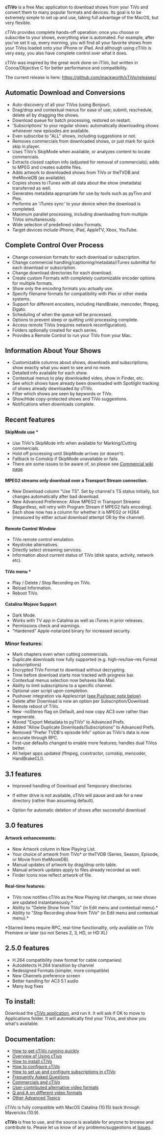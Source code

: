 **cTiVo** is a free Mac application to download shows from your TiVo and convert them to many popular formats and devices. Its goal is to be extremely simple to set up and use, taking full advantage of the MacOS, but very flexible. 

cTiVo provides complete hands-off operation: once you choose or subscribe to your shows, everything else is automated. For example, after you've set it up, every morning, you will find all your favorite shows from your TiVos loaded onto your iPhone or iPad. And although using cTiVo is very easy, you also have complete control over what it does.

cTiVo was inspired by the great work done on iTiVo, but written in Cocoa/Objective C for better performance and compatibility.

The current release is here:  https://github.com/mackworth/cTiVo/releases/

## Automatic Download and Conversions
* Auto-discovery of all your TiVos (using Bonjour).
* Drag/drop and contextual menus for ease of use; submit, reschedule, delete all by dragging the shows.
* Download queue for batch processing, restored on restart.
* 'Subscriptions' to your regular shows: automatically downloading shows whenever new episodes are available.
* Even subscribe to "ALL" shows, including suggestions or not.
* Removes commercials from downloaded shows, or just mark for quick skip in player.
* Uses TiVo's SkipMode when available, or analyzes content to locate commercials.
* Extracts closed caption info (adjusted for removal of commercials); adds to MPEG and creates subtitle files.
* Adds artwork to downloaded shows from TiVo or theTVDB and theMovieDB (as available).
* Copies shows to iTunes with all data about the show (metadata) transferred as well.
* Generates metadata appropriate for use by tools such as pyTivo and Plex.
* Performs an 'iTunes sync' to your device when the download is completed. 
* Maximum parallel processing, including downloading from multiple TiVos simultaneously.
* Wide selection of predefined video Formats.
* Target devices include iPhone, iPad, AppleTV, Xbox, YouTube.

## Complete Control Over Process
* Change conversion formats for each download or subscription.
* Change commercial handling/captioning/metadata/iTunes submittal for each download or subscription.
* Change download directories for each download.
* Create custom Formats with completely customizable encoder options for multiple formats.
* Show only the encoding formats you actually use.
* Specify filename formats for compatibility with Plex or other media systems.
* Support for different encoders, including HandBrake, mencoder, ffmpeg, Elgato.
* Scheduling of when the queue will be processed.
* Options to prevent sleep or quitting until processing complete.
* Access remote TiVos (requires network reconfiguration).
* Folders optionally created for each series.
* Provides a Remote Control to run your TiVo from your Mac.

## Information About Your Shows
* Customizable columns about shows, downloads and subscriptions; show exactly what you want to see and no more.
* Detailed info available for each show.
* Contextual menus to play downloaded video, show in Finder, etc.
* See which shows have already been downloaded with Spotlight tracking of shows already downloaded by cTiVo.
* Filter which shows are seen by keywords or TiVo.
* Show/Hide copy-protected shows and TiVo suggestions.
* Notifications when downloads complete.

## Recent features

#### SkipMode use *
*    Use TiVo's SkipMode info when available for Marking/Cutting commercials.
*    Hold off processing until SkipMode arrives (or doesn't).
* Fallback to Comskip if SkipMode unavailable or fails.
* There are some issues to be aware of, so please see [Commercial wiki page](Commercials).

#### MPEG2 streams only download over a Transport Stream connection.
*  New Download column "Use TS". Set by channel's TS status initially, but changes automatically after bad download.
*  New Advanced Preference: Allow MPEG2 in Transport Streams (Regardless, will retry with Program Stream if MPEG2 fails encoding).
*  Each show now has a column for whether it is MPEG2 or H264 (measured by either actual download attempt OR by the channel).

#### Remote Control Window
*    TiVo remote control emulation.
*    Keystroke alternatives.
*    Directly select streaming services.
*    Information about current status of TiVo (disk space, activity, network etc).

#### TiVo menu *
*    Play / Delete / Stop Recording on TiVo.
*    Reload Information.
*    Reboot TiVo.

#### Catalina Mojave Support
*    Dark Mode.
*    Works with TV app in Catalina as well as iTunes in prior releases.
*    Permissions check and warnings.
*   "Hardened" Apple-notarized binary for increased security.

###  Minor features:
*    Mark chapters even when cutting commercials.
*    Duplicate downloads now fully supported (e.g. high-res/low-res Format subscriptions)
*    Encrypted TiVo Format to download without decrypting.
*    Time before download starts now tracked with progress bar.
*    Contextual menus selection now behaves like Mail.
*    Ability to limit subscriptions to a specific channel.
*    Optional user script upon completion.
*    Pushover integration via Applescript ([see Pushover note below](#Notes-On-Pushover)).
* Delete after Download is now an option per Subscription/Download.
* Remote reboot of TiVo.
* New  -noStereo flag on Default, and now copy AC3 over rather than regenerate.
* Moved "Export Metadata to pyTiVo"  to Advanced Prefs.
* Added "Allow Duplicate Downloads/Subscriptions" to Advanced Prefs.
* Removed "Prefer TVDB's episode Info" option as TiVo's data is now accurate through RPC.
* First-use defaults changed to enable more features; handles dual TiVos better.
* All helper apps updated (ffmpeg, ccextractor, comskip, mencoder, HandBrakeCLI).

## 3.1 features
* Improved handling of Download and Temporary directories
- If either drive is not available, cTiVo will pause and ask for a new directory (rather than assuming default).
* Option for automatic deletion of shows after successful download

## 3.0 features
#### Artwork enhancements:

* New Artwork column in Now Playing List.
* Your choice of artwork from TiVo* or theTVDB (Series, Season, Episode, or Movie from theMovieDB).
* Manual updates of artwork by drag/drop onto table.
* Manual artwork updates apply to files already recorded as well.
* Finder Icons now reflect artwork of file.

#### Real-time features:

* TiVo now notifies cTiVo as the Now Playing list changes, so new shows are updated instantaneously.*
* Ability to "Delete Show from TiVo" (in Edit menu and contextual menu).*
* Ability to "Stop Recording show from TiVo" (in Edit menu and contextual menu).*

\*Starred items require RPC, real-time functionality, only available on TiVo Premiere or later (so not Series 2, 3, HD, or HD XL)

## 2.5.0 features

* H.264 compatibility (new format for cable companies)
* Autodetects H.264 transition by channel
* Redesigned Formats (simpler, more compatible)
* New Channels preference screen
* Better handling for AC3 5.1 audio
* Many bug fixes

## To install:

Download the [cTiVo application](https://github.com/mackworth/cTiVo/releases), and run it. It will ask if OK to move to Applications folder. It will automatically find your TiVos, and show you what's available.

## Documentation:

* [How to get cTiVo running quickly](../../wiki/Quick-Start)
* [Overview of Using cTivo](../../wiki/Overview)
* [How to install cTiVo](../../wiki/Installation)
* [How to configure cTiVo ](../../wiki/Configuration)
* [How to set up and configure subscriptions in cTiVo](../../wiki/Subscriptions)
* [Frequently Asked Questions](../../wiki/FAQ)
* [Commercials and cTiVo](../../wiki/Commercials)
* [User-contributed alternative video formats](../../wiki/Alternative-Formats)
* [Q and A on different video formats](../../wiki/Video-Formats)
* [Other Advanced Topics](../../wiki/Advanced-Topics)

cTiVo is fully compatible with MacOS Catalina (10.15) back through Mavericks (10.9).

**cTiVo** is free to use, and the source is available for anyone to browse and contribute to. Please let us know of any problems/suggestions at [Issues](https://github.com/mackworth/cTiVo/issues).
